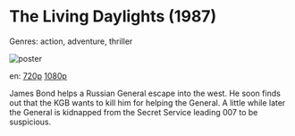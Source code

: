 # The Living Daylights (1987)

Genres: action, adventure, thriller

![poster](http://image.tmdb.org/t/p/w500/yEryMe58dx7zm1QBhQFeuYcv2aH.jpg)

en:
  [720p](magnet:?xt=urn:btih:4437877016938AF11431F08AFC0655E20B4175F7&tr=udp://glotorrents.pw:6969/announce&tr=udp://tracker.opentrackr.org:1337/announce&tr=udp://torrent.gresille.org:80/announce&tr=udp://tracker.openbittorrent.com:80&tr=udp://tracker.coppersurfer.tk:6969&tr=udp://tracker.leechers-paradise.org:6969&tr=udp://p4p.arenabg.ch:1337&tr=udp://tracker.internetwarriors.net:1337)
  [1080p](magnet:?xt=urn:btih:056C32EC1EA1CE719829E5EC502A8DD0BE41FC33&tr=udp://glotorrents.pw:6969/announce&tr=udp://tracker.opentrackr.org:1337/announce&tr=udp://torrent.gresille.org:80/announce&tr=udp://tracker.openbittorrent.com:80&tr=udp://tracker.coppersurfer.tk:6969&tr=udp://tracker.leechers-paradise.org:6969&tr=udp://p4p.arenabg.ch:1337&tr=udp://tracker.internetwarriors.net:1337)
  


James Bond helps a Russian General escape into the west. He soon finds out that the KGB wants to kill him for helping the General. A little while later the General is kidnapped from the Secret Service leading 007 to be suspicious.